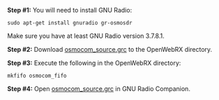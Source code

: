 **Step #1:** You will need to install GNU Radio:

    sudo apt-get install gnuradio gr-osmosdr

Make sure you have at least GNU Radio version 3.7.8.1.

**Step #2:** Download [osmocom_source.grc](https://gist.githubusercontent.com/ha7ilm/19d14e1394bd2e7015e6/raw/141720f8b2b6da725fbcfc8959ee4ea4547b53a8/osmocom_source.grc) to the OpenWebRX directory.

**Step #3:** Execute the following in the OpenWebRX directory:

    mkfifo osmocom_fifo

**Step #4:** Open [osmocom_source.grc](https://gist.githubusercontent.com/ha7ilm/19d14e1394bd2e7015e6/raw/141720f8b2b6da725fbcfc8959ee4ea4547b53a8/osmocom_source.grc) in GNU Radio Companion. 



 



